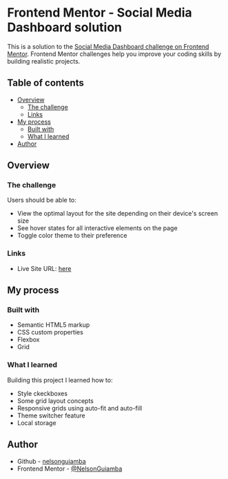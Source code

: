 # Frontend Mentor - Social Media Dashboard solution

This is a solution to the [Social Media Dashboard challenge on Frontend Mentor](https://www.frontendmentor.io/challenges/social-media-dashboard-with-theme-switcher-6oY8ozp_H). Frontend Mentor challenges help you improve your coding skills by building realistic projects. 

## Table of contents

- [Overview](#overview)
  - [The challenge](#the-challenge)
  - [Links](#links)
- [My process](#my-process)
  - [Built with](#built-with)
  - [What I learned](#what-i-learned)
- [Author](#author)


## Overview

### The challenge

Users should be able to:

- View the optimal layout for the site depending on their device's screen size
- See hover states for all interactive elements on the page
- Toggle color theme to their preference
### Links

- Live Site URL: [here](https://nelsonguiamba.github.io/FrontendMentor-Solutions/socialmedia-dashboard/)

## My process

### Built with

- Semantic HTML5 markup
- CSS custom properties
- Flexbox
- Grid


### What I learned

Building this project I learned how to:

- Style ckeckboxes
- Some grid layout concepts
- Responsive grids using auto-fit and auto-fill
- Theme switcher feature
- Local storage 

## Author

- Github - [nelsonguiamba](https://github.com/NelsonGuiamba)
- Frontend Mentor - [@NelsonGuiamba](https://www.frontendmentor.io/profile/NelsonGuiamba)

